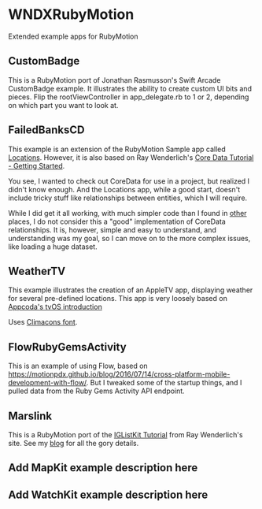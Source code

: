 WNDXRubyMotion
==============

Extended example apps for RubyMotion

## CustomBadge

This is a RubyMotion port of Jonathan Rasmusson's Swift Arcade 
CustomBadge example. It illustrates the ability to create custom
UI bits and pieces. Flip the rootViewController in app_delegate.rb
to 1 or 2, depending on which part you want to look at.

## FailedBanksCD

This example is an extension of the RubyMotion Sample app called [Locations](https://github.com/HipByte/RubyMotionSamples/tree/master/Locations). 
However, it is also based on Ray Wenderlich's [Core Data Tutorial - Getting Started](http://www.raywenderlich.com/934/core-data-on-ios-5-tutorial-getting-started).

You see, I wanted to check out CoreData for use in a project, but realized I didn't know enough.  And the Locations app, while
a good start, doesn't include tricky stuff like relationships between entities, which I will require.

While I did get it all working, with much simpler code than I found in [other](https://github.com/caramdache/games) places, 
I do not consider this a "good" implementation of CoreData relationships.  It is, however, simple and easy to understand,
and understanding was my goal, so I can move on to the more complex issues, like loading a huge dataset.

## WeatherTV

This example illustrates the creation of an AppleTV app, displaying weather for several pre-defined locations. This app is very loosely based on [Appcoda's tvOS introduction](https://www.appcoda.com/tvos-introduction/)

Uses [Climacons font](https://github.com/christiannaths/Climacons-Font).

## FlowRubyGemsActivity

This is an example of using Flow, based on https://motionpdx.github.io/blog/2016/07/14/cross-platform-mobile-development-with-flow/.  But I tweaked some of the startup things, and I pulled data from the Ruby Gems Activity API endpoint.

## Marslink

This is a RubyMotion port of the [IGListKit Tutorial](https://www.raywenderlich.com/147162/iglistkit-tutorial-better-uicollectionviews) from Ray Wenderlich's site.  See my [blog](https://www.wndx.com/archives/tag/iglistkit/) for all the gory details. 

## Add MapKit example description here

## Add WatchKit example description here
